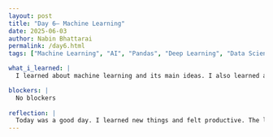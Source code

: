```yaml
---
layout: post
title: "Day 6– Machine Learning"
date: 2025-06-03
author: Nabin Bhattarai
permalink: /day6.html
tags: ["Machine Learning", "AI", "Pandas", "Deep Learning", "Data Science"]

what_i_learned: |
  I learned about machine learning and its main ideas. I also learned about deep learning and data science. I now understand how machine learning is different from regular programming. I learned about the basic idea behind how machines learn. We talked more about supervised, unsupervised, and reinforcement learning. I also learned about classification and regression models. Finally, I learned how to use the Python library called Pandas. The discussion session on what to do if AI do not want to shut down in the future helped me with creative thinking.

blockers: |
  No blockers
  
reflection: |
  Today was a good day. I learned new things and felt productive. The lessons about machine learning were interesting and helped me understand the topic better. I enjoyed going over the different types of learning and using Python tools like Pandas.
---
```


